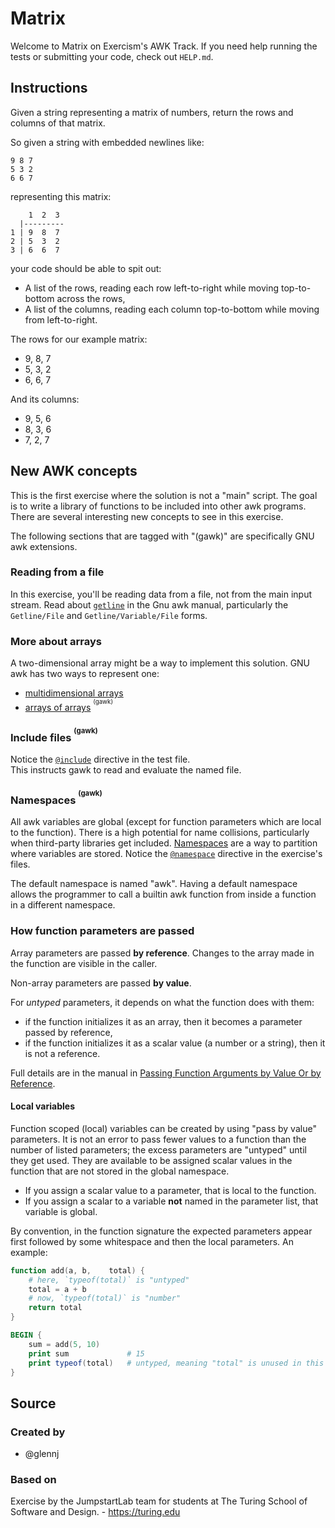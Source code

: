 # Matrix

Welcome to Matrix on Exercism's AWK Track.
If you need help running the tests or submitting your code, check out `HELP.md`.

## Instructions

Given a string representing a matrix of numbers, return the rows and columns of that matrix.

So given a string with embedded newlines like:

```text
9 8 7
5 3 2
6 6 7
```

representing this matrix:

```text
    1  2  3
  |---------
1 | 9  8  7
2 | 5  3  2
3 | 6  6  7
```

your code should be able to spit out:

- A list of the rows, reading each row left-to-right while moving top-to-bottom across the rows,
- A list of the columns, reading each column top-to-bottom while moving from left-to-right.

The rows for our example matrix:

- 9, 8, 7
- 5, 3, 2
- 6, 6, 7

And its columns:

- 9, 5, 6
- 8, 3, 6
- 7, 2, 7

## New AWK concepts

This is the first exercise where the solution is not a "main" script.
The goal is to write a library of functions to be included into other awk programs.
There are several interesting new concepts to see in this exercise.

The following sections that are tagged with "(gawk)" are specifically GNU awk extensions.

### Reading from a file

In this exercise, you'll be reading data from a file, not from the main input stream. 
Read about [`getline`][getline] in the Gnu awk manual,
particularly the `Getline/File` and `Getline/Variable/File` forms.

### More about arrays

A two-dimensional array might be a way to implement this solution.
GNU awk has two ways to represent one:

* [multidimensional arrays][multi]
* [arrays of arrays][a-of-a] <sup><sup>(gawk)</sup></sup>

### Include files <sup><sup>(gawk)</sup></sup>

Notice the [`@include`][d-include] directive in the test file.  
This instructs gawk to read and evaluate the named file.

### Namespaces <sup><sup>(gawk)</sup></sup>

All awk variables are global (except for function parameters which are local to the function).
There is a high potential for name collisions, particularly when third-party libraries get included. 
[Namespaces][namespaces] are a way to partition where variables are stored.
Notice the [`@namespace`][d-namespace] directive in the exercise's files.

The default namespace is named "awk". 
Having a default namespace allows the programmer to call a builtin awk function from inside a function in a different namespace.

### How function parameters are passed

Array parameters are passed **by reference**.
Changes to the array made in the function are visible in the caller.

Non-array parameters are passed **by value**.

For _untyped_ parameters, it depends on what the function does with them:
- if the function initializes it as an array, then it becomes a parameter passed by reference,
- if the function initializes it as a scalar value (a number or a string), then it is not a reference.

Full details are in the manual in [Passing Function Arguments by Value Or by Reference][pass-by].

#### Local variables

Function scoped (local) variables can be created by using "pass by value" parameters.
It is not an error to pass fewer values to a function than the number of listed parameters;
the excess parameters are "untyped" until they get used.
They are available to be assigned scalar values in the function that are not stored in the global namespace.

- If you assign a scalar value to a parameter, that is local to the function.
- If you assign a scalar to a variable **not** named in the parameter list, that variable is global.

By convention, in the function signature the expected parameters appear first followed by some whitespace and then the local parameters.
An example:

```awk
function add(a, b,    total) {
    # here, `typeof(total)` is "untyped"
    total = a + b
    # now, `typeof(total)` is "number"
    return total
}

BEGIN {
    sum = add(5, 10)
    print sum             # 15
    print typeof(total)   # untyped, meaning "total" is unused in this scope
}
```

[getline]: https://www.gnu.org/software/gawk/manual/html_node/Getline.html
[multi]: https://www.gnu.org/software/gawk/manual/html_node/Multidimensional.html
[a-of-a]: https://www.gnu.org/software/gawk/manual/html_node/Arrays-of-Arrays.html
[d-include]: https://www.gnu.org/software/gawk/manual/html_node/Include-Files.html
[namespaces]: https://www.gnu.org/software/gawk/manual/html_node/Namespaces.html
[d-namespace]: https://www.gnu.org/software/gawk/manual/html_node/Changing-The-Namespace.html
[pass-by]: https://www.gnu.org/software/gawk/manual/html_node/Pass-By-Value_002fReference.html

## Source

### Created by

- @glennj

### Based on

Exercise by the JumpstartLab team for students at The Turing School of Software and Design. - https://turing.edu